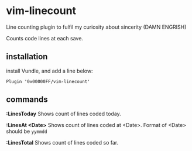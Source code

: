 # vim-linecount

Line counting plugin to fulfil my curiosity about sincerity (DAMN ENGRISH)

Counts code lines at each save.

## installation

install Vundle, and add a line below:

```
Plugin '0x00000FF/vim-linecount'
```

## commands
**:LinesToday**        Shows count of lines coded today.

**:LinesAt \<Date\>**    Shows count of lines coded at \<Date\>. Format of \<Date\> should be `yymmdd`

**:LinesTotal**        Shows count of lines coded so far.
